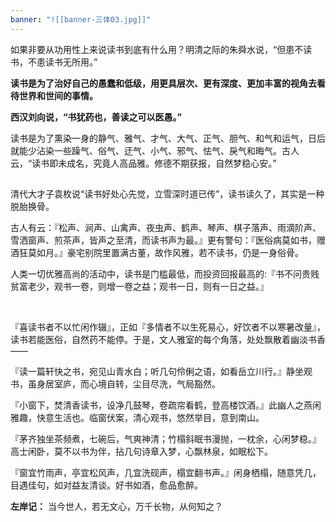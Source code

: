 ```yaml
---
banner: "![[banner-三体03.jpg]]"
---
```


如果非要从功用性上来说读书到底有什么用？明清之际的朱舜水说，“但患不读书，不患读书无所用。”

**读书是为了治好自己的愚蠢和低级，用更具层次、更有深度、更加丰富的视角去看待世界和世间的事情。**

**西汉刘向说，“书犹药也，善读之可以医愚。”**

读书是为了熏染一身的静气、雅气、才气、大气、正气、胆气、和气和运气，日后就能少沾染一些躁气、俗气、迂气、小气、邪气、怯气、戾气和晦气。古人云，“读书即未成名，究竟人高品雅。修德不期获报，自然梦稳心安。”

![图片](data:image/gif;base64,iVBORw0KGgoAAAANSUhEUgAAAAEAAAABCAYAAAAfFcSJAAAADUlEQVQImWNgYGBgAAAABQABh6FO1AAAAABJRU5ErkJggg==)

清代大才子袁枚说“读书好处心先觉，立雪深时道已传”，读书读久了，其实是一种脱胎换骨。

古人有云：『松声、涧声、山禽声、夜虫声、鹤声、琴声、棋子落声、雨滴阶声、雪洒窗声、煎茶声，皆声之至清，而读书声为最。』更有警句：『医俗病莫如书，赠酒狂莫如月。』豪宅别院里置满古董，故作风雅，若不读书，仍是一身俗骨。


人类一切优雅高尚的活动中，读书是门槛最低，而投资回报最高的:『书不问贵贱贫富老少，观书一卷，则增一卷之益；观书一日，则有一日之益。』

 

『喜读书者不以忙闲作辍』，正如『多情者不以生死易心，好饮者不以寒暑改量』，读书若能医俗，自然药不能停。于是，文人雅室的每个角落，处处飘散着幽淡书香——


『读一篇轩快之书，宛见山青水白；听几句伶俐之语，如看岳立川行。』静坐观书，虽身居室庐，而心境自转，尘目尽洗，气局豁然。

『小窗下，焚清香读书，设净几鼓琴，卷疏帘看鹤，登高楼饮酒。』此幽人之燕闲雅趣，快意生活也。临窗伏案，清心观书，悠然举目，意到南山。



『茅齐独坐茶频煮，七碗后，气爽神清；竹榻斜眠书漫抛，一枕余，心闲梦稳。』高士闲卧，莫不以书为伴，拈几句诗章入梦，心飘林泉，如眠松下。

『窗宜竹雨声，亭宜松风声，几宜洗砚声，榻宜翻书声。』闲身栖榻，随意凭几，目遇佳句，如对益友清谈。好书如酒，愈品愈醉。

**左岸记：** 当今世人，若无文心，万千长物，从何知之？